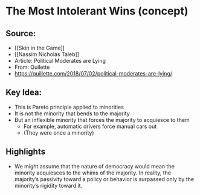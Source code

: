 # The Most Intolerant Wins (concept)

## Source:
- [[Skin in the Game]]
- [[Nassim Nicholas Taleb]]
- Article: Political Moderates are Lying
- From: Quilette
- https://quillette.com/2018/07/02/political-moderates-are-lying/

## Key Idea:
- This is Pareto principle applied to minorities
- It is not the minority that bends to the majority
- But an inflexible minority that forces the majority to acquiesce to them
	- For example, automatic drivers force manual cars out
	- (They were once a minority)


## Highlights
- We might assume that the nature of democracy would mean the minority acquiesces to the whims of the majority. In reality, the majority’s passivity toward a policy or behavior is surpassed only by the minority’s rigidity toward it.